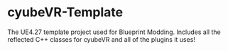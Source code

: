 # cyubeVR-Template
The UE4.27 template project used for Blueprint Modding. Includes all the reflected C++ classes for cyubeVR and all of the plugins it uses! 
